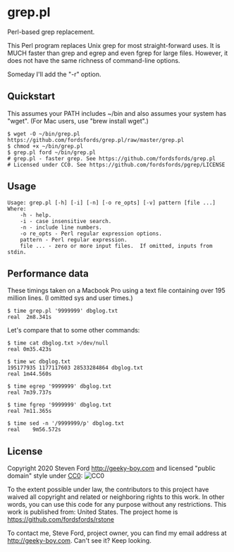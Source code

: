 # grep.pl
Perl-based grep replacement.

This Perl program replaces Unix grep for most straight-forward
uses.
It is MUCH faster than grep and egrep and even fgrep for large files.
However, it does not have the same richness of command-line
options.

Someday I'll add the "-r" option.


## Quickstart

This assumes your PATH includes ~/bin and also assumes your system has "wget".
(For Mac users, use "brew install wget".)

````
$ wget -O ~/bin/grep.pl https://github.com/fordsfords/grep.pl/raw/master/grep.pl
$ chmod +x ~/bin/grep.pl
$ grep.pl ford ~/bin/grep.pl
# grep.pl - faster grep. See https://github.com/fordsfords/grep.pl
# Licensed under CC0. See https://github.com/fordsfords/pgrep/LICENSE
````

## Usage

````
Usage: grep.pl [-h] [-i] [-n] [-o re_opts] [-v] pattern [file ...]
Where:
    -h - help.
    -i - case insensitive search.
    -n - include line numbers.
    -o re_opts - Perl regular expression options.
    pattern - Perl regular expression.
    file ... - zero or more input files.  If omitted, inputs from stdin.
````

## Performance data

These timings taken on a Macbook Pro using a text file containing
over 195 million lines.
(I omitted sys and user times.)

````
$ time grep.pl '9999999' dbglog.txt
real  2m8.341s
````

Let's compare that to some other commands:

````
$ time cat dbglog.txt >/dev/null
real 0m35.423s
 
$ time wc dbglog.txt
195177935 1177117603 28533284864 dbglog.txt
real 1m44.560s

$ time egrep '9999999' dbglog.txt
real 7m39.737s

$ time fgrep '9999999' dbglog.txt
real 7m11.365s

$ time sed -n '/9999999/p' dbglog.txt 
real	9m56.572s
````

## License

Copyright 2020 Steven Ford http://geeky-boy.com and licensed
"public domain" style under
[CC0](http://creativecommons.org/publicdomain/zero/1.0/):
![CC0](https://licensebuttons.net/p/zero/1.0/88x31.png "CC0")

To the extent possible under law, the contributors to this project have
waived all copyright and related or neighboring rights to this work.
In other words, you can use this code for any purpose without any
restrictions.  This work is published from: United States.  The project home
is https://github.com/fordsfords/rstone

To contact me, Steve Ford, project owner, you can find my email address
at http://geeky-boy.com.  Can't see it?  Keep looking.
